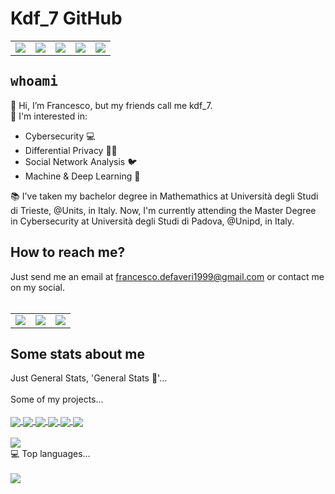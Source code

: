 <!DOCTYPE html>
<html>
  <body>
    <h1> Kdf_7 GitHub </h1>
    <table cellspacing="0" cellpadding="0">
      <tr>
      <td> <img align="center" src="https://img.shields.io/badge/Huawei-FF0000?style=for-the-badge&logo=huawei&logoColor=white" /> </td>
      <td> <img align="center" src="https://img.shields.io/badge/GNU%20Bash-4EAA25?style=for-the-badge&logo=GNU%20Bash&logoColor=white" /> </td>
      <td> <img align="center" src="https://img.shields.io/badge/Ubuntu-E95420?style=for-the-badge&logo=ubuntu&logoColor=white" /> </td>
      <td> <img align="center" src="https://img.shields.io/badge/Python-FFD43B?style=for-the-badge&logo=python&logoColor=blue"/> </td>
      <td> <img align="center" src="https://img.shields.io/badge/LaTeX-47A141?style=for-the-badge&logo=LaTeX&logoColor=white" /> </td>
      </tr>
  </table>
    <h2><tt>whoami</tt></h2>
  👋 Hi, I’m Francesco, but my friends call me kdf_7.
    <br>
    👀 I'm interested in:
    <ul>
      <li>Cybersecurity 💻</li>  
      <li>Differential Privacy 👨‍💻</li>
      <li>Social Network Analysis 🐦</li>
      <li>Machine & Deep Learning 📖</li>
    </ul>
    📚 I've taken my bachelor degree in Mathemathics at Università degli Studi di Trieste, @Units, in Italy. Now, I'm currently attending the Master Degree in Cybersecurity at Università degli Studi di Padova, @Unipd, in Italy.
    <h2> How to reach me? </h2>
    Just send me an email at <a href="mailto: francesco.defaveri1999@gmail.com"> francesco.defaveri1999@gmail.com</a> or contact me on my social.
    <br>
    <br>
    <table cellspacing="0" cellpadding="0">
      <tr>
        <td> <a href="https://twitter.com/Kekkodf7"> <img align="center" src="https://img.shields.io/badge/Twitter-1DA1F2?style=for-the-badge&logo=twitter&logoColor=white" /> </a> </td>
        <td> <a href="https://instagram.com/kdf_7"> <img align="center" src="https://img.shields.io/badge/Instagram-E4405F?style=for-the-badge&logo=instagram&logoColor=white" />  </a> </td>
        <td> <a href="https://www.linkedin.com/in/francesco-l-de-faveri-028a911bb"> <img align="center" src="https://img.shields.io/badge/LinkedIn-0077B5?style=for-the-badge&logo=linkedin&logoColor=white" /> </a> </td>
      </tr>
    </table>
    <h2> Some stats about me </h2>
    Just General Stats, 'General Stats 🫡'...
<br>
<br>
    Some of my projects...
    <br>
    <br>
    <a href="https://github-readme-stats.vercel.app/api/pin/?username=Kekkodf&repo=RoC-Path-Information-Security&theme=midnight-purple"> <img align="center" src="https://github-readme-stats.vercel.app/api/pin/?username=Kekkodf&repo=RoC-Path-Information-Security&theme=midnight-purple" /> </a>
    <a href="https://github-readme-stats.vercel.app/api/pin/?username=Kekkodf&repo=DREX&theme=midnight-purple"> <img align="center" src="https://github-readme-stats.vercel.app/api/pin/?username=Kekkodf&repo=DREX&theme=midnight-purple" /> </a>
 <a href="https://github-readme-stats.vercel.app/api/pin/?username=Kekkodf&repo=Privacy-Preserving-Information-Access&theme=midnight-purple"> <img align="center" src="https://github-readme-stats.vercel.app/api/pin/?username=Kekkodf&repo=Privacy-Preserving-Information-Access&theme=midnight-purple" /> </a>
    <a href="https://github-readme-stats.vercel.app/api/pin/?username=Kekkodf&repo=Project-of-Digital-Forensics-course&theme=midnight-purple"> <img align="center" src="https://github-readme-stats.vercel.app/api/pin/?username=Kekkodf&repo=Project-of-Digital-Forensics-course&theme=midnight-purple" /> </a>
    <a href="https://github-readme-stats.vercel.app/api/pin/?username=Kekkodf&repo=kdf.github.io&theme=midnight-purple"> <img align="center" src="https://github-readme-stats.vercel.app/api/pin/?username=Kekkodf&repo=kdf.github.io&theme=midnight-purple" /> </a>
    <a href="https://github-readme-stats.vercel.app/api/pin/?username=Kekkodf&repo=Pdf-works-utils&theme=midnight-purple"> <img align="center" src="https://github-readme-stats.vercel.app/api/pin/?username=Kekkodf&repo=Pdf-works-utils&theme=midnight-purple" /> </a>
    <br>
    <br>
    <img align="center" src="https://github-readme-stats.vercel.app/api?username=Kekkodf&theme=midnight-purple&show_icons=true" />
<br>
    💻 Top languages...
<br>
<br>
    <img align="center" src="https://github-readme-stats.vercel.app/api/top-langs/?username=Kekkodf&layout=compact&theme=midnight-purple&hide_progress=True" />
</body>
</html>
